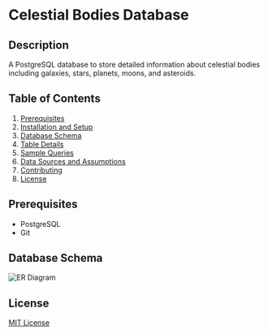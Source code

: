 # Celestial Bodies Database

## Description
A PostgreSQL database to store detailed information about celestial bodies including galaxies, stars, planets, moons, and asteroids.

## Table of Contents
1. [Prerequisites](#prerequisites)
2. [Installation and Setup](#installation-and-setup)
3. [Database Schema](#database-schema)
4. [Table Details](#table-details)
5. [Sample Queries](#sample-queries)
6. [Data Sources and Assumptions](#data-sources-and-assumptions)
7. [Contributing](#contributing)
8. [License](#license)

## Prerequisites
- PostgreSQL
- Git

## Database Schema
![ER Diagram]()


## License
[MIT License](LICENSE)
